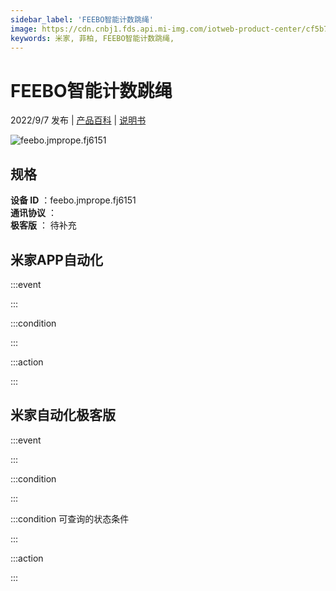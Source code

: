 ```yaml
---
sidebar_label: 'FEEBO智能计数跳绳'
image: https://cdn.cnbj1.fds.api.mi-img.com/iotweb-product-center/cf5b7068902647343851cebef86fb2ae_1656485548797.png?GalaxyAccessKeyId=AKVGLQWBOVIRQ3XLEW&Expires=9223372036854775807&Signature=0aN9tyzt+kkyQgWqgiVdD496kiI=
keywords: 米家, 菲柏, FEEBO智能计数跳绳, 
---
```

# FEEBO智能计数跳绳

2022/9/7 发布 | [产品百科](https://home.mi.com/webapp/content/baike/product/index.html?model=feebo.jmprope.fj6151/) | [说明书](https://home.mi.com/views/introduction.html?model=feebo.jmprope.fj6151&region=cn)

![feebo.jmprope.fj6151](https://cdn.cnbj1.fds.api.mi-img.com/iotweb-product-center/cf5b7068902647343851cebef86fb2ae_1656485548797.png?GalaxyAccessKeyId=AKVGLQWBOVIRQ3XLEW&Expires=9223372036854775807&Signature=0aN9tyzt+kkyQgWqgiVdD496kiI=)

## 规格  
> 
**设备 ID** ：feebo.jmprope.fj6151  
**通讯协议** ：  
**极客版**  ： 待补充 


## 米家APP自动化  

:::event  

:::

:::condition  

:::

:::action   

:::

## 米家自动化极客版  

:::event  

:::

:::condition  

:::

:::condition 可查询的状态条件  

:::

:::action  

:::

        
